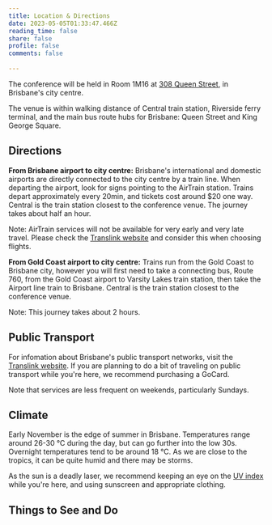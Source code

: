 ```yaml
---
title: Location & Directions
date: 2023-05-05T01:33:47.466Z
reading_time: false
share: false
profile: false
comments: false
 
---
```

The conference will be held in Room 1M16 at [308 Queen Street](https://about.uq.edu.au/campuses-facilities/brisbane-city/308-queen-st), in Brisbane's city centre.

The venue is within walking distance of Central train station, Riverside ferry terminal, and the main bus route hubs for Brisbane: Queen Street and King George Square. 

## Directions

<b>From Brisbane airport to city centre:</b> Brisbane's international and domestic airports are directly connected to the city centre by a train line. When departing the airport, look for signs pointing to the AirTrain station. Trains depart approximately every 20min, and tickets cost around $20 one way. Central is the train station closest to the conference venue. The journey takes about half an hour.

Note: AirTrain services will not be available for very early and very late travel. Please check the [Translink website](https://translink.com.au/) and consider this when choosing flights.

<b>From Gold Coast airport to city centre:</b> Trains run from the Gold Coast to Brisbane city, however you will first need to take a connecting bus, Route 760, from the Gold Coast airport to Varsity Lakes train station, then take the Airport line train to Brisbane. Central is the train station closest to the conference venue.

Note: This journey takes about 2 hours.

## Public Transport

For infomation about Brisbane's public transport networks, visit the [Translink website](https://translink.com.au/). If you are planning to do a bit of traveling on public transport while you're here, we recommend purchasing a GoCard.

Note that services are less frequent on weekends, particularly Sundays.
  
## Climate

Early November is the edge of summer in Brisbane. Temperatures range around 26-30 °C during the day, but can go further into the low 30s. Overnight temperatures tend to be around 18 °C. As we are close to the tropics, it can be quite humid and there may be storms. 

As the sun is a deadly laser, we recommend keeping an eye on the [UV index](http://www.bom.gov.au/uv/) while you're here, and using sunscreen and appropriate clothing.
  
## Things to See and Do
  

